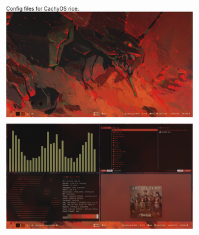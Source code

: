 Config files for CachyOS rice.
![alt text](https://github.com/Drakhtym/CachyOS/blob/main/1745315429_grim.png?raw=true)

![alt text](https://github.com/Drakhtym/CachyOS/blob/main/1745315763_grim.png?raw=true)
